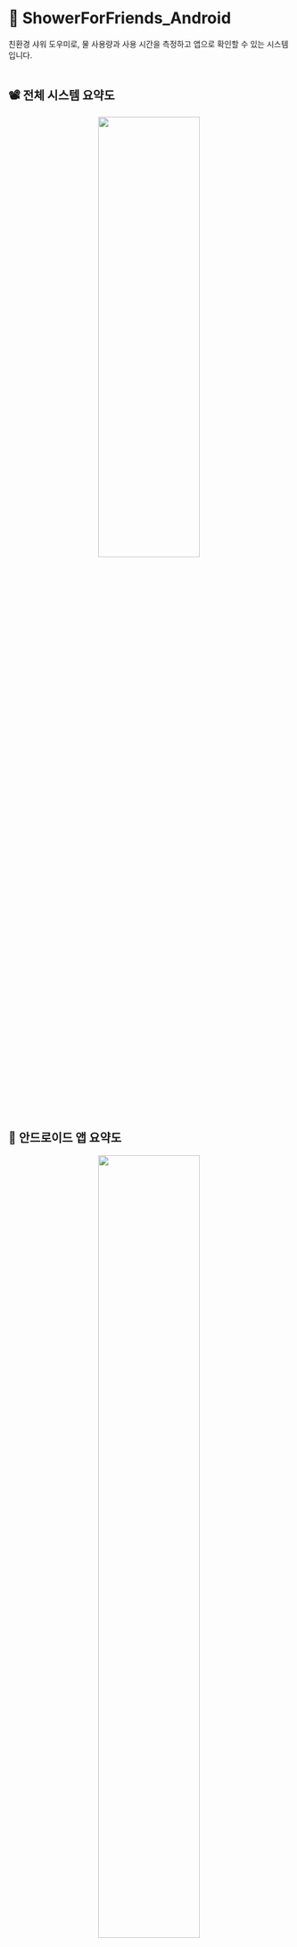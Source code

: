 # 🚿 ShowerForFriends_Android
친환경 샤워 도우미로, 물 사용량과 사용 시간을 측정하고 앱으로 확인할 수 있는 시스템입니다. 
<br/>
<br/>
## 📽️ 전체 시스템 요약도
<p align="center"><img src="https://user-images.githubusercontent.com/68148196/190562755-92c56fbc-e09d-4f61-abb3-c45cf322ce96.png"  width="60%" height="45%"/></p>
<br/>

## 📱 안드로이드 앱 요약도
<p align="center"><img src="https://user-images.githubusercontent.com/68148196/190563184-f119c062-6b6f-4c1f-be46-9f937fa5279c.png"  width="60%" height="60%"/></p>

<br/>

[👩‍🏫 2021 성신여자대학교 SW 경진대회 발표 자료](https://docs.google.com/presentation/d/1tlNgGfHZHpt77K5_Z1h8Gfy0xOe6TrdA/edit?usp=sharing&ouid=104402475252706033047&rtpof=true&sd=true)
<br/>

[🌩️ 중앙 서버 repository](https://github.com/ENCO-Sungshin/ShowerForFriends_AWS_Resources)
<br/>

[🖥️ 라즈베리파이 repository](https://github.com/ENCO-Sungshin/ShowerForFriends_RaspberryPi)
<br/>



